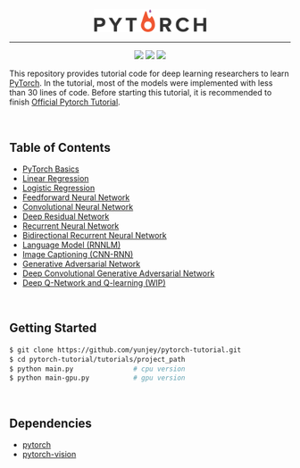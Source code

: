 <p align="center"><img width="40%" src="logo/pytorch_logo.png" /></p>

--------------------------------------------------------------------------------

<p align="center"><img src="https://img.shields.io/github/stars/yunjey/pytorch-tutorial.svg"/> 
<img src="https://img.shields.io/github/forks/yunjey/pytorch-tutorial.svg" />
<img src="https://img.shields.io/badge/license-MIT-blue.svg"/> </p>

This repository provides tutorial code for deep learning researchers to learn [PyTorch](https://github.com/pytorch/pytorch). In the tutorial, most of the models were implemented with less than 30 lines of code. Before starting this tutorial, it is recommended to finish [Official Pytorch Tutorial](https://github.com/pytorch/tutorials/blob/master/Deep%20Learning%20with%20PyTorch.ipynb).


<br/>

## Table of Contents

* [PyTorch Basics](https://github.com/yunjey/pytorch-tutorial/tree/master/tutorials/00%20-%20PyTorch%20Basics/main.py)
* [Linear Regression](https://github.com/yunjey/pytorch-tutorial/blob/master/tutorials/01%20-%20Linear%20Regression/main.py#L24-L31)
* [Logistic Regression](https://github.com/yunjey/pytorch-tutorial/blob/master/tutorials/02%20-%20Logistic%20Regression/main.py#L35-L42)
* [Feedforward Neural Network](https://github.com/yunjey/pytorch-tutorial/blob/master/tutorials/03%20-%20Feedforward%20Neural%20Network/main.py#L36-L47)
* [Convolutional Neural Network](https://github.com/yunjey/pytorch-tutorial/blob/master/tutorials/04%20-%20Convolutional%20Neural%20Network/main.py#L33-L53)
* [Deep Residual Network](https://github.com/yunjey/pytorch-tutorial/blob/master/tutorials/05%20-%20Deep%20Residual%20Network/main.py#L67-L103)
* [Recurrent Neural Network](https://github.com/yunjey/pytorch-tutorial/blob/master/tutorials/06%20-%20Recurrent%20Neural%20Network/main.py#L38-L56)
* [Bidirectional Recurrent Neural Network](https://github.com/yunjey/pytorch-tutorial/blob/master/tutorials/07%20-%20Bidirectional%20Recurrent%20Neural%20Network/main.py#L38-L57)
* [Language Model (RNNLM)](https://github.com/yunjey/pytorch-tutorial/blob/master/tutorials/08%20-%20Language%20Model/main.py#L28-L53)
* [Image Captioning (CNN-RNN)](https://github.com/yunjey/pytorch-tutorial/tree/master/tutorials/09%20-%20Image%20Captioning)
* [Generative Adversarial Network](https://github.com/yunjey/pytorch-tutorial/blob/master/tutorials/10%20-%20Generative%20Adversarial%20Network/main.py#L25-L51)
* [Deep Convolutional Generative Adversarial Network](https://github.com/yunjey/pytorch-tutorial/blob/master/tutorials/11%20-%20Deep%20Convolutional%20Generative%20Adversarial%20Network/main.py#L32-L50)
* [Deep Q-Network and Q-learning (WIP)](https://github.com/yunjey/pytorch-tutorial/blob/master/tutorials/12%20-%20Deep%20Q%20Network/dqn13.py)


<br/>

## Getting Started
```bash
$ git clone https://github.com/yunjey/pytorch-tutorial.git
$ cd pytorch-tutorial/tutorials/project_path
$ python main.py               # cpu version
$ python main-gpu.py           # gpu version
```

<br/>

## Dependencies
* [pytorch](http://pytorch.org)
* [pytorch-vision](http://pytorch.org/)



<br/>

